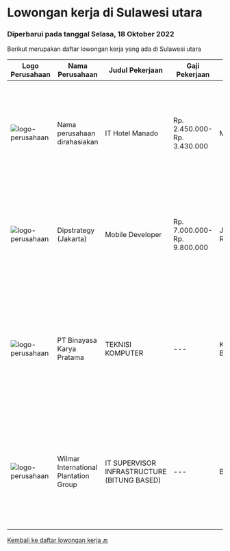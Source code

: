 
  # Lowongan kerja di Sulawesi utara

  ### Diperbarui pada tanggal Selasa, 18 Oktober 2022

  Berikut merupakan daftar lowongan kerja yang ada di Sulawesi utara

  |Logo Perusahaan | Nama Perusahaan | Judul Pekerjaan | Gaji Pekerjaan | Lokasi | Deskripsi | Tanggal diunggah | Pranala |
  | -------------- | --------------- | --------------- | --------- | --------- | -------------- | ------- | ----------- |
  |![logo-perusahaan](https://i.ibb.co/sqvTCh9/112815900-stock-vector-no-image-available-icon-flat-vector.webp)|Nama perusahaan dirahasiakan|IT Hotel Manado|Rp. 2.450.000-Rp. 3.430.000|Manado|Uraian Tugas : Memastikan komputer yang digunakan oleh user dapat berfungsi normal/berjalan seperti seharusnya. Memastikan komputer yang digunakan...|Senin, 10 Oktober 2022|https://www.jobstreet.co.id/id/job/it-hotel-manado-4061598?token=0~947e44d2-d0a2-47bc-b61b-06ff6e2c7a2a&sectionRank=1&jobId=jobstreet-id-job-4061598|
|![logo-perusahaan](https://image-service-cdn.seek.com.au/3685670cce38ec09c10606edc569cdab829ab0c4/ee4dce1061f3f616224767ad58cb2fc751b8d2dc)|Dipstrategy (Jakarta)|Mobile Developer|Rp. 7.000.000-Rp. 9.800.000|Jakarta Raya|Dipstrategy is a digital agency in Jakarta with more than 10 years of experience in creating and managing high-performance digital assets....|Rabu, 12 Oktober 2022|https://www.jobstreet.co.id/id/job/mobile-developer-4045748?token=0~947e44d2-d0a2-47bc-b61b-06ff6e2c7a2a&sectionRank=2&jobId=jobstreet-id-job-4045748|
|![logo-perusahaan](https://image-service-cdn.seek.com.au/ffbcd8309fe4010672e6779bce48c2652d16094e/ee4dce1061f3f616224767ad58cb2fc751b8d2dc)|PT Binayasa Karya Pratama|TEKNISI KOMPUTER|---|Kalimantan Barat|Tanggung Jawab Pekerjaan: Melakukan pemantauan terhadap perangkat serta maintenance yang bersifat preventif seperti update patch Operating System dan...|Kamis, 22 September 2022|https://www.jobstreet.co.id/id/job/teknisi-komputer-4042027?token=0~947e44d2-d0a2-47bc-b61b-06ff6e2c7a2a&sectionRank=3&jobId=jobstreet-id-job-4042027|
|![logo-perusahaan](https://image-service-cdn.seek.com.au/5683be4817b674e99653d054bb367590069452e8/ee4dce1061f3f616224767ad58cb2fc751b8d2dc)|Wilmar International Plantation Group|IT SUPERVISOR INFRASTRUCTURE (BITUNG BASED)|---|Bitung|Actively monitors and analyzes user requests, evaluates and applies solutions. Troubleshoots any IT technical issues and resolves in a courteous,...|Selasa, 11 Oktober 2022|https://www.jobstreet.co.id/id/job/it-supervisor-infrastructure-bitung-based-1033368710?token=0~947e44d2-d0a2-47bc-b61b-06ff6e2c7a2a&sectionRank=4&jobId=jobstreet-id-job-1033368710|


  [Kembali ke daftar lowongan kerja 🔙](../README.md#daftar-lowongan-kerja)
  